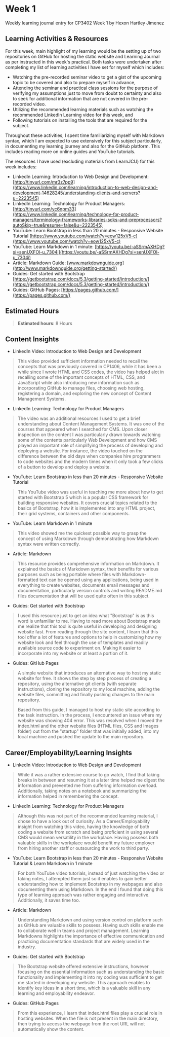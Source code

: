 # Week 1 <br/>
Weekly learning journal entry for CP3402 Week 1 by Hexon Hartley Jimenez

## Learning Activities & Resources
For this week, main highlight of my learning would be the setting up of two repositories on GitHub for hosting the 
static website and Learning Journal as per instructed in this week's practical. Both tasks were undertaken after 
completing my list of learning activities I have set for myself which includes:
- Watching the pre-recorded seminar video to get a gist of the upcoming topic to be covered and also 
 to prepare myself in advance,
- Attending the seminar and practical class sessions for the purpose of verifying my assumptions just to move from
doubt to certainty and also to seek for additional information that are not covered in the pre-recorded video.
- Utilizing the recommended learning materials such as watching the recommended LinkedIn Learning video for this week, 
and
- Following tutorials on installing the tools that are required for the subject.

Throughout these activities, I spent time familiarizing myself with Markdown syntax, which I am expected to use
extensively for this subject particularly, in documenting my learning journey and also for the GitHub platform. This
includes reading more on online guides and YouTube tutorials.

The resources I have used (excluding materials from LearnJCU) for this week includes:
 - LinkedIn Learning: Introduction to Web Design and Development: [http://tinyurl.com/mr3z7pp9](https://www.linkedin.com/learning/introduction-to-web-design-and-development-14628245/understanding-clients-and-servers?u=2223545)
 - LinkedIn Learning: Technology for Product Managers:  [http://tinyurl.com/yc6npm33](https://www.linkedin.com/learning/technology-for-product-managers/terminology-frameworks-libraries-sdks-and-preprocessors?autoSkip=true&resume=false&u=2223545)
 - YouTube: Learn Bootstrap in less than 20 minutes - Responsive Website Tutorial [https://www.youtube.com/watch?v=eow125xV5-c](https://www.youtube.com/watch?v=eow125xV5-c)
 - YouTube: Learn Markdown in 1 minute: [https://youtu.be/-aSSrmAXHDg?si=senUXFOl-u_7304i](https://youtu.be/-aSSrmAXHDg?si=senUXFOl-u_7304i)
 - Article: Markdown Guide: [www.markdownguide.org](http://www.markdownguide.org/getting-started/)
 - Guides: Get started with Bootstrap [https://getbootstrap.com/docs/5.3/getting-started/introduction/](https://getbootstrap.com/docs/5.3/getting-started/introduction/)
 - Guides: GitHub Pages: [https://pages.github.com/](https://pages.github.com/)

## Estimated Hours
>**Estimated hours**: 8 Hours 

## Content Insights
- LinkedIn Video: Introduction to Web Design and Development
> This video provided sufficient information needed to recall the concepts that was previously covered in
> CP1406, while it has been a while since I wrote HTML and CSS codes, the video has helped alot in recalling some of the
> important concepts of HTML, CSS, and JavaScript while also introducing new information such as incorporating GitHub to
> manage files, choosing web hosting, registering a domain, and exploring the new concept of Content Management Systems.

- LinkedIn Learning: Technology for Product Managers
> The video was an additional resources I used to get a brief understanding about Content Management Systems. It was
> one of the courses that appeared when I searched for CMS. Upon closer inspection on the content I was particularly 
> drawn towards watching some of the contents particularly Web Development and how CMS played an important role of 
> simplifying the process of developing and deploying a website. For instance, the video touched on the difference 
> between the old days when companies hire programmers to code websites and the modern times when it only took a 
> few clicks of a button to develop and deploy a website.

- YouTube: Learn Bootstrap in less than 20 minutes - Responsive Website Tutorial
> This YouTube video was useful in teaching me more about how to get started with Bootstrap 5 which is a popular CSS 
> framework for building responsive websites. It covers crucial topics related to the basics of Bootstrap, how it is
> implemented into any HTML project, their grid systems, containers and other components. 

- YouTube: Learn Markdown in 1 minute
> This video showed me the quickest possible way to grasp the concept of using Markdown through demonstrating how
> Markdown syntax were written correctly.

- Article: Markdown
> This resource provides comprehensive information on Markdown. It explained the basics of Markdown syntax, their 
> benefits for various purposes such as being portable where files with Markdown-formatted text can be opened using 
> any applications, being used in everything to create websites, documents email messages and documentation, 
> particularly version controls and writing README.md files documentation that will be used quite often in this subject. 

- Guides: Get started with Bootstrap
> I used this resource just to get an idea what "Bootstrap" is as this word is unfamiliar to me. Having to read more
> about Bootstrap made me realize that this tool is quite useful in developing and designing website
> fast. From reading through the site content, I learn that this tool offer a lot of features and options to help in 
> customizing how my website look and feel through the use of templates and readily available source code to experiment
> on. Making it easier to incorporate into my website or at least a portion of it.

- Guides: GitHub Pages
> A simple website that introduces an alternative way to host my static website for free. It shows the step by step 
> process of creating a repository, using the alternative git clients (with separate instructions), cloning the 
> repository to my local machine, adding the website files, committing and finally pushing changes to the main 
> repository.
> 
> Based from this guide, I managed to host my static site according to the task instruction. In the process, 
> I encountered an issue where my website was showing 404 error. This was resolved when I moved the index.html and
> the other website files (HTML files, CSS and Images folder) out from the "startup" folder that was initially added,
> into my local machine and pushed the update to the main repository.


## Career/Employability/Learning Insights
- LinkedIn Video: Introduction to Web Design and Development
> While it was a rather extensive course to go watch, I find that taking breaks in between and resuming it at a later
> time helped me digest the information and prevented me from suffering information overload. Additionally, taking notes
> on a notebook and summarizing the information helped in remembering the concept.

- LinkedIn Learning: Technology for Product Managers
> Although this was not part of the recommended learning material, I chose to have a look out of curiosity.
> As a Career/Employability insight from watching this video, having the knowledge of both coding a website from 
> scratch and being proficient in using several CMS would mean versatility in the workplace. Having possess both 
> valuable skills in the workplace would benefit my future employer from hiring another staff or outsourcing the work 
> to third party.

- YouTube: Learn Bootstrap in less than 20 minutes - Responsive Website Tutorial &  Learn Markdown in 1 minute
> For both YouTube video tutorials, instead of just watching the video or taking notes, I attempted them just so it
> enables to gain better understanding how to implement Bootstrap in my webpages and also documenting them using 
> Markdown. In the end I found that doing this type of learning approach was rather engaging and interactive. 
> Additionally, it saves time too.

- Article: Markdown
> Understanding Markdown and using version control on platform such as GitHub are valuable skills to possess. 
> Having such skills enable me to collaborate well in teams and project management. Learning Markdowns highlights 
> the importance of effective communication and practicing documentation standards that are widely used in the industry. 

- Guides: Get started with Bootstrap
> The Bootstrap website offered extensive instructions, however focusing on the essential information such as 
> understanding the basic functionality and implementing it into my coding was sufficient to get me started in
> developing my website. This approach enables to identify key ideas in a short time, which is a valuable skill in any
> learning and employability endeavor. 

- Guides: GitHub Pages
> From this experience, I learn that index.html files play a crucial role in hosting websites. When the file is not 
> present in the main directory, then trying to access the webpage from the root URL will not automatically show the 
> content.
